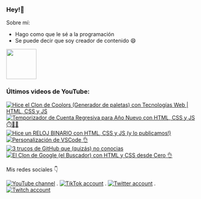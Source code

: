 ### Hey!👋
Sobre mí:
- Hago como que le sé a la programación
- Se puede decir que soy creador de contenido 😄

<img align="center" width="80" src="https://user-images.githubusercontent.com/52986565/178525486-56010057-afa6-49d6-bb5e-c400b8694ac2.svg" />


### Últimos videos de YouTube:

<!-- BEGIN YOUTUBE-CARDS -->
[![Hice el Clon de Coolors (Generador de paletas) con Tecnologías Web | HTML, CSS y JS](https://ytcards.demolab.com/?id=bZ5RFbsqJII&title=Hice+el+Clon+de+Coolors+%28Generador+de+paletas%29+con+Tecnolog%C3%ADas+Web+%7C+HTML%2C+CSS+y+JS&lang=en&timestamp=1673631009&background_color=%230d1117&title_color=%23ffffff&stats_color=%23dedede&width=250 "Hice el Clon de Coolors (Generador de paletas) con Tecnologías Web | HTML, CSS y JS")](https://www.youtube.com/watch?v=bZ5RFbsqJII)
[![Temporizador de Cuenta Regresiva para Año Nuevo con  HTML, CSS y JS ⏱️🥳🎉](https://ytcards.demolab.com/?id=o5bawqBDLKk&title=Temporizador+de+Cuenta+Regresiva+para+A%C3%B1o+Nuevo+con++HTML%2C+CSS+y+JS+%E2%8F%B1%EF%B8%8F%F0%9F%A5%B3%F0%9F%8E%89&lang=en&timestamp=1672491102&background_color=%230d1117&title_color=%23ffffff&stats_color=%23dedede&width=250 "Temporizador de Cuenta Regresiva para Año Nuevo con  HTML, CSS y JS ⏱️🥳🎉")](https://www.youtube.com/watch?v=o5bawqBDLKk)
[![Hice un RELOJ BINARIO con HTML, CSS y JS  (y lo publicamos!)](https://ytcards.demolab.com/?id=NWV4cmjtRW4&title=Hice+un+RELOJ+BINARIO+con+HTML%2C+CSS+y+JS++%28y+lo+publicamos%21%29&lang=en&timestamp=1671970501&background_color=%230d1117&title_color=%23ffffff&stats_color=%23dedede&width=250 "Hice un RELOJ BINARIO con HTML, CSS y JS  (y lo publicamos!)")](https://www.youtube.com/watch?v=NWV4cmjtRW4)
[![Personalización de VSCode 👌](https://ytcards.demolab.com/?id=WGTf62uRmic&title=Personalizaci%C3%B3n+de+VSCode+%F0%9F%91%8C&lang=en&timestamp=1671466418&background_color=%230d1117&title_color=%23ffffff&stats_color=%23dedede&width=250 "Personalización de VSCode 👌")](https://www.youtube.com/watch?v=WGTf62uRmic)
[![3 trucos de GitHub que (quizás) no conocias](https://ytcards.demolab.com/?id=7oIxllrjSwI&title=3+trucos+de+GitHub+que+%28quiz%C3%A1s%29+no+conocias&lang=en&timestamp=1671294749&background_color=%230d1117&title_color=%23ffffff&stats_color=%23dedede&width=250 "3 trucos de GitHub que (quizás) no conocias")](https://www.youtube.com/watch?v=7oIxllrjSwI)
[![El Clon de Google (el Buscador) con HTML y CSS desde Cero 👌](https://ytcards.demolab.com/?id=bV0KEDrgkx0&title=El+Clon+de+Google+%28el+Buscador%29+con+HTML+y+CSS+desde+Cero+%F0%9F%91%8C&lang=en&timestamp=1671058166&background_color=%230d1117&title_color=%23ffffff&stats_color=%23dedede&width=250 "El Clon de Google (el Buscador) con HTML y CSS desde Cero 👌")](https://www.youtube.com/watch?v=bV0KEDrgkx0)
<!-- END YOUTUBE-CARDS -->

Mis redes sociales 👇

[![YouTube channel](https://img.shields.io/youtube/channel/subscribers/UCKMWXwHYoy920OFEN_BM5VQ?style=social)](https://www.youtube.com/@doneberdev)
 . [![TikTok account](https://img.shields.io/endpoint?logo=TikTok&style=social&url=https%3A%2F%2Fdoneber.dev%2Ftiktok-counter%2F)](https://www.tiktok.com/@doneberdev)
 . [![Twitter account](https://img.shields.io/twitter/follow/doneberdev?label=Followers&style=social)](https://twitter.com/doneberdev)
 . [![Twitch account](https://img.shields.io/twitch/status/doneberdev?style=social)](https://twitch.tv/doneberdev)
